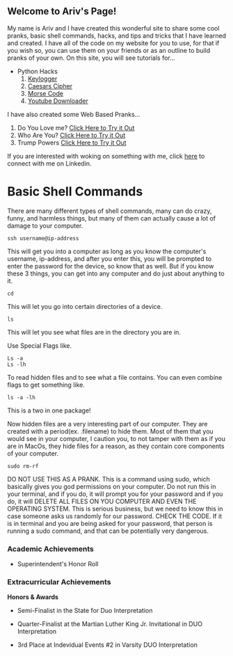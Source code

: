 ## Welcome to Ariv's Page!

My name is Ariv and I have created this wonderful site to share some cool pranks, basic shell commands, hacks, and tips and tricks that I have learned and created. I have all of the code on my website for you to use, for that if you wish so, you can use them on your friends or as an outline to build pranks of your own.
On this site, you will see tutorials for...
- Python Hacks
  1. [Keylogger](logger.md)
  2. [Caesars Cipher](caesar.md)
  3. [Morse Code](morse.md)
  4. [Youtube Downloader](ytdl.md)

I have also created some Web Based Pranks...
  1. Do You Love me? [Click Here to Try it Out](https://doesyouloveme.netlify.com)
  2. Who Are You? [Click Here to Try it Out](https://minion.netlify.com)
  3. Trump Powers [Click Here to Try it Out](https://trumppowers.netlify.com/index.html)

If you are interested with woking on something with me, click [here](https://www.linkedin.com/in/ariv-gupta-1b250b163/) to connect with me on Linkedin.

# Basic Shell Commands

There are many different types of shell commands, many can do crazy, funny, and harmless things, but many of them can actually cause a lot of damage to your computer.

```
ssh username@ip-address
```
This will get you into a computer as long as you know the computer's username, ip-address, and after you enter this, you will be prompted to enter the password for the device, so know that as well. But if you know these 3 things, you can get into any computer and do just about anything to it.

```
cd
```
This will let you go into certain directories of a device.

```
ls
```
This will let you see what files are in the directory you are in.

Use Special Flags like.
```
Ls -a
Ls -lh
```
To read hidden files and to see what a file contains. You can even combine flags to get something like.
```
ls -a -lh
```
This is a two in one package!

Now hidden files are a very interesting part of our computer. They are created with a period(ex. .filename) to hide them. Most of them that you would see in your computer, I caution you, to not tamper with them as if you are in MacOs, they hide files for a reason, as they contain core components of your computer.

```
sudo rm-rf
```
DO NOT USE THIS AS A PRANK. This is a command using sudo, which basically gives you god permissions on your computer. Do not run this in your terminal, and if you do, it will prompt you for your password and if you do, it will DELETE ALL FILES ON YOU COMPUTER AND EVEN THE OPERATING SYSTEM. This is serious business, but we need to know this in case someone asks us randomly for our password. CHECK THE CODE. If it is in terminal and you are being asked for your password, that person is running a sudo command, and that can be potentially very dangerous.

### Academic Achievements

- Superintendent's Honor Roll

### Extracurricular Achievements


**Honors & Awards**

 - Semi-Finalist in the State for Duo Interpretation

- Quarter-Finalist at the Martian Luther King Jr. Invitational in DUO Interpretation

- 3rd Place at Indevidual Events #2 in Varsity DUO Interpretation
